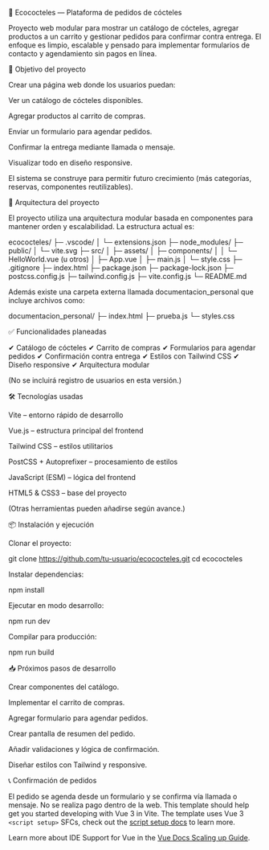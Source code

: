 🥂 Ecococteles — Plataforma de pedidos de cócteles

Proyecto web modular para mostrar un catálogo de cócteles, agregar productos a un carrito y gestionar pedidos para confirmar contra entrega. El enfoque es limpio, escalable y pensado para implementar formularios de contacto y agendamiento sin pagos en línea.

🚀 Objetivo del proyecto

Crear una página web donde los usuarios puedan:

Ver un catálogo de cócteles disponibles.

Agregar productos al carrito de compras.

Enviar un formulario para agendar pedidos.

Confirmar la entrega mediante llamada o mensaje.

Visualizar todo en diseño responsive.

El sistema se construye para permitir futuro crecimiento (más categorías, reservas, componentes reutilizables).

🧩 Arquitectura del proyecto

El proyecto utiliza una arquitectura modular basada en componentes para mantener orden y escalabilidad. La estructura actual es:

ecococteles/
 ├─ .vscode/
 │   └─ extensions.json
 ├─ node_modules/
 ├─ public/
 │   └─ vite.svg
 ├─ src/
 │   ├─ assets/
 │   ├─ components/
 │   │   └─ HelloWorld.vue (u otros)
 │   ├─ App.vue
 │   ├─ main.js
 │   └─ style.css
 ├─ .gitignore
 ├─ index.html
 ├─ package.json
 ├─ package-lock.json
 ├─ postcss.config.js
 ├─ tailwind.config.js
 ├─ vite.config.js
 └─ README.md


Además existe una carpeta externa llamada documentacion_personal que incluye archivos como:

documentacion_personal/
 ├─ index.html
 ├─ prueba.js
 └─ styles.css

✅ Funcionalidades planeadas

✔ Catálogo de cócteles
✔ Carrito de compras
✔ Formularios para agendar pedidos
✔ Confirmación contra entrega
✔ Estilos con Tailwind CSS
✔ Diseño responsive
✔ Arquitectura modular

(No se incluirá registro de usuarios en esta versión.)

🛠️ Tecnologías usadas

Vite – entorno rápido de desarrollo

Vue.js – estructura principal del frontend

Tailwind CSS – estilos utilitarios

PostCSS + Autoprefixer – procesamiento de estilos

JavaScript (ESM) – lógica del frontend

HTML5 & CSS3 – base del proyecto

(Otras herramientas pueden añadirse según avance.)

📦 Instalación y ejecución

Clonar el proyecto:

git clone https://github.com/tu-usuario/ecococteles.git
cd ecococteles


Instalar dependencias:

npm install


Ejecutar en modo desarrollo:

npm run dev


Compilar para producción:

npm run build

📥 Próximos pasos de desarrollo

Crear componentes del catálogo.

Implementar el carrito de compras.

Agregar formulario para agendar pedidos.

Crear pantalla de resumen del pedido.

Añadir validaciones y lógica de confirmación.

Diseñar estilos con Tailwind y responsive.

📞 Confirmación de pedidos

El pedido se agenda desde un formulario y se confirma vía llamada o mensaje. No se realiza pago dentro de la web.
This template should help get you started developing with Vue 3 in Vite. The template uses Vue 3 `<script setup>` SFCs, check out the [script setup docs](https://v3.vuejs.org/api/sfc-script-setup.html#sfc-script-setup) to learn more.

Learn more about IDE Support for Vue in the [Vue Docs Scaling up Guide](https://vuejs.org/guide/scaling-up/tooling.html#ide-support).

